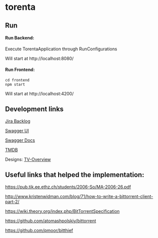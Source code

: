 # torenta

## Run
#### Run Backend:

Execute TorentaApplication through RunConfigurations

Will start at http://localhost:8080/

#### Run Frontend:

```
cd frontend
npm start
```

Will start at http://localhost:4200/

## Development links

[Jira Backlog](https://andreskonrad.atlassian.net/jira/software/projects/TOR/boards/1/backlog)

[Swagger UI](http://localhost:8080/swagger-ui.html)

[Swagger Docs](http://localhost:8080/v2/api-docs)

[TMDB](https://developers.themoviedb.org/3/getting-started/introduction)

Designs:
[TV-Overview](https://hubmovies-a26fc.firebaseapp.com/movie/496243)


 

## Useful links that helped the implementation:

https://pub.tik.ee.ethz.ch/students/2006-So/MA-2006-26.pdf

http://www.kristenwidman.com/blog/71/how-to-write-a-bittorrent-client-part-2/

https://wiki.theory.org/index.php/BitTorrentSpecification

https://github.com/atomashpolskiy/bittorrent

https://github.com/pmoor/bitthief

